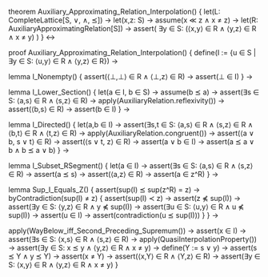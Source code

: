 theorem Auxiliary_Approximating_Relation_Interpolation() {
  let(L: CompleteLattice[S, ∨, ∧, ⪯]) →
  let(x,z: S) →
  assume(x ≪ z ∧ x ≠ z) →
  let(R: AuxiliaryApproximatingRelation[S]) →
  assert(
    ∃y ∈ S: (⟨x,y⟩ ∈ R ∧ ⟨y,z⟩ ∈ R ∧ x ≠ y)
  )
} ↔

proof Auxiliary_Approximating_Relation_Interpolation() {
  define(I := {u ∈ S | ∃y ∈ S: ⟨u,y⟩ ∈ R ∧ ⟨y,z⟩ ∈ R}) →
  
  lemma I_Nonempty() {
    assert(⟨⊥,⊥⟩ ∈ R ∧ ⟨⊥,z⟩ ∈ R) →
    assert(⊥ ∈ I)
  } →

  lemma I_Lower_Section() {
    let(a ∈ I, b ∈ S) →
    assume(b ⪯ a) →
    assert(∃s ∈ S: ⟨a,s⟩ ∈ R ∧ ⟨s,z⟩ ∈ R) →
    apply(AuxiliaryRelation.reflexivity()) →
    assert(⟨b,s⟩ ∈ R) →
    assert(b ∈ I)
  } →

  lemma I_Directed() {
    let(a,b ∈ I) →
    assert(∃s,t ∈ S: ⟨a,s⟩ ∈ R ∧ ⟨s,z⟩ ∈ R ∧ ⟨b,t⟩ ∈ R ∧ ⟨t,z⟩ ∈ R) →
    apply(AuxiliaryRelation.congruent()) →
    assert(⟨a ∨ b, s ∨ t⟩ ∈ R) →
    assert(⟨s ∨ t, z⟩ ∈ R) →
    assert(a ∨ b ∈ I) →
    assert(a ⪯ a ∨ b ∧ b ⪯ a ∨ b)
  } →

  lemma I_Subset_RSegment() {
    let(a ∈ I) →
    assert(∃s ∈ S: ⟨a,s⟩ ∈ R ∧ ⟨s,z⟩ ∈ R) →
    assert(a ⪯ s) →
    assert(⟨a,z⟩ ∈ R) →
    assert(a ∈ z^R)
  } →

  lemma Sup_I_Equals_Z() {
    assert(sup(I) ⪯ sup(z^R) = z) →
    byContradiction(sup(I) ≠ z) {
      assert(sup(I) ≺ z) →
      assert(z ⋠ sup(I)) →
      assert(∃y ∈ S: ⟨y,z⟩ ∈ R ∧ y ⋠ sup(I)) →
      assert(∃u ∈ S: ⟨u,y⟩ ∈ R ∧ u ⋠ sup(I)) →
      assert(u ∈ I) →
      assert(contradiction(u ⪯ sup(I)))
    }
  } →

  apply(WayBelow_iff_Second_Preceding_Supremum()) →
  assert(x ∈ I) →
  assert(∃s ∈ S: ⟨x,s⟩ ∈ R ∧ ⟨s,z⟩ ∈ R) →
  apply(QuasiInterpolationProperty()) →
  assert(∃y ∈ S: x ⪯ y ∧ ⟨y,z⟩ ∈ R ∧ x ≠ y) →
  define(Y := s ∨ y) →
  assert(s ⪯ Y ∧ y ⪯ Y) →
  assert(x ≠ Y) →
  assert(⟨x,Y⟩ ∈ R ∧ ⟨Y,z⟩ ∈ R) →
  assert(∃y ∈ S: ⟨x,y⟩ ∈ R ∧ ⟨y,z⟩ ∈ R ∧ x ≠ y)
}
